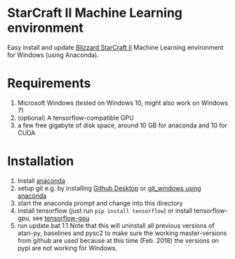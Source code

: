 StarCraft II Machine Learning environment
=========================================
Easy install and update [Blizzard StarCraft II](https://starcraft2.com) Machine Learning environment for Windows (using Anaconda).

Requirements
============
1. Microsoft Windows (tested on Windows 10, might also work on Windows 7)
1. (optional) A tensorflow-compatible GPU 
1. a few free gigabyte of disk space, around 10 GB for anaconda and 10 for CUDA

Installation
============
1. Install [anaconda](https://www.anaconda.com/download/)
1. setup git e.g. by installing [Github Desktop](https://desktop.github.com/) or [git_windows using anaconda](https://anaconda.org/swc/git_windows)
1. start the anaconda prompt and change into this directory
1. install tensorflow (just run `pip install tensorflow`) or install tensorflow-gpu, see [tensorflow-gpu](tensorflow-gpu.md)
1. run update.bat
1.1 Note that this will uninstall all previous versions of atari-py, baselines and pysc2 to make sure the working master-versions from github are used because at this time (Feb. 2018) the versions on pypi are not working for Windows.